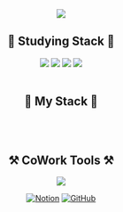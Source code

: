<div align="center">
  <img src="https://capsule-render.vercel.app/api?type=venom&color=gradient&height=200&section=header&text=개발자를%20희망하는,%20작별입니다!&fontSize=50"/>
  <br>
  <h2>🍑 Studying Stack 🍑</h2>
  <img src=https://img.shields.io/badge/C++-00599C?style=for-the-badge&logo=c%2B%2B&logoColor=white> <img src=https://img.shields.io/badge/C%23-239120?style=for-the-badge&logo=c-sharp&logoColor=white> <img src=https://img.shields.io/badge/Python-3776AB?style=for-the-badge&logo=python&logoColor=white>
  <img src=https://img.shields.io/badge/Unity-100000?style=for-the-badge&logo=unity&logoColor=white>
  <br> 
  <br>
  <h2>🍎 My Stack 🍎</h2>
  <br>
  <br>
  <h2>⚒️ CoWork Tools ⚒️</h2>
  <img src=https://img.shields.io/badge/Discord-5865F2?style=for-the-badge&logo=discord&logoColor=white>
  
  [![Notion](https://img.shields.io/badge/Notion-000000?style=for-the-badge&logo=notion&logoColor=white)](https://detailed-rainforest-b84.notion.site/Student-Baegeonwoo-8911f909296e48de99563d059eca86e9)
  [![GitHub](https://img.shields.io/badge/GitHub-181717?style=for-the-badge&logo=github&logoColor=white)](https://github.com/Zakbyeol)
  <br>
</div>
